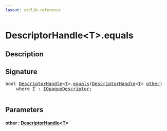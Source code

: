 ```yaml
---
layout: stdlib-reference
---
```


# DescriptorHandle\<T\>\.equals

## Description





## Signature 

<pre>
<span class="code_keyword">bool</span> <a href="index.html" class="code_type">DescriptorHandle</a>&lt;<a href="index.html#typeparam-T" class="code_type">T</a>&gt;.<a href="equals.html">equals</a>(<a href="index.html" class="code_type">DescriptorHandle</a>&lt;<a href="index.html#typeparam-T" class="code_type">T</a>&gt; <a href="equals.html#decl-other" class="code_param">other</a>)
    <span class='code_keyword'>where</span> <a href="index.html#typeparam-T" class="code_type">T</a> : <a href="../../interfaces/iopaquedescriptor-017/index.html" class="code_type">IOpaqueDescriptor</a>;

</pre>

## Parameters

####  <a id="decl-other"></a>other  : [DescriptorHandle](index)\<[T](index#typeparam-T)\>

